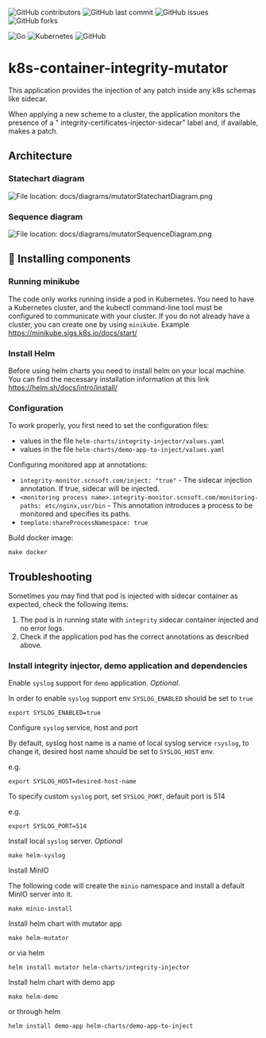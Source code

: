 ![GitHub contributors](https://img.shields.io/github/contributors/ScienceSoft-Inc/k8s-container-integrity-mutator)
![GitHub last commit](https://img.shields.io/github/last-commit/ScienceSoft-Inc/k8s-container-integrity-mutator)
![GitHub issues](https://img.shields.io/github/issues/ScienceSoft-Inc/k8s-container-integrity-mutator)
![GitHub forks](https://img.shields.io/github/forks/ScienceSoft-Inc/k8s-container-integrity-mutator)

![Go](https://img.shields.io/badge/go-%2300ADD8.svg?style=for-the-badge&logo=go&logoColor=white)
![Kubernetes](https://img.shields.io/badge/kubernetes-%23326ce5.svg?style=for-the-badge&logo=kubernetes&logoColor=white)
![GitHub](https://img.shields.io/badge/github-%23121011.svg?style=for-the-badge&logo=github&logoColor=white)

# k8s-container-integrity-mutator

This application provides the injection of any patch inside any k8s schemas like sidecar.

When applying a new scheme to a cluster, the application monitors the presence of a "
integrity-certificates-injector-sidecar" label and, if available, makes a patch.

## Architecture

### Statechart diagram

![File location: docs/diagrams/mutatorStatechartDiagram.png](/docs/diagrams/mutatorStatechartDiagram.png?raw=true "Statechart diagram")

### Sequence diagram

![File location: docs/diagrams/mutatorSequenceDiagram.png](/docs/diagrams/mutatorSequenceDiagram.png?raw=true "Sequence diagram")

## :hammer: Installing components

### Running minikube

The code only works running inside a pod in Kubernetes.
You need to have a Kubernetes cluster, and the kubectl command-line tool must be configured to communicate with your cluster.
If you do not already have a cluster, you can create one by using `minikube`.
Example <https://minikube.sigs.k8s.io/docs/start/>

### Install Helm

Before using helm charts you need to install helm on your local machine.  
You can find the necessary installation information at this link https://helm.sh/docs/intro/install/

### Configuration

To work properly, you first need to set the configuration files:

+ values in the file `helm-charts/integrity-injector/values.yaml`
+ values in the file `helm-charts/demo-app-to-inject/values.yaml`

Configuring monitored app at annotations:
* `integrity-monitor.scnsoft.com/inject: "true"` - The sidecar injection annotation. If true, sidecar will be injected.
* `<monitoring process name>.integrity-monitor.scnsoft.com/monitoring-paths: etc/nginx,usr/bin` - This annotation introduces a process to be monitored and specifies its paths.
* `template:shareProcessNamespace: true`

Build docker image:

```
make docker
```

## Troubleshooting

Sometimes you may find that pod is injected with sidecar container as expected, check the following items:

1) The pod is in running state with `integrity` sidecar container injected and no error logs.
2) Check if the application pod has the correct annotations as described above.

### Install integrity injector, demo application and dependencies 

Enable `syslog` support for `demo` application. *Optional*. 

In order to enable `syslog` support env `SYSLOG_ENABLED` should be set to `true`

```
export SYSLOG_ENABLED=true
```

Configure `syslog` service, host and port

By default, syslog host name is a name of local syslog service `rsyslog`, to change it,
desired host name should be set to `SYSLOG_HOST` env.

e.g.

```
export SYSLOG_HOST=desired-host-name
```

To specify custom `syslog` port, set `SYSLOG_PORT`, default port is 514

e.g.

```
export SYSLOG_PORT=514
```

Install local `syslog` server. *Optional*

```
make helm-syslog
```

Install MinIO

The following code will create the `minio` namespace and install a default MinIO server into it.

```make
make minio-install
```

Install helm chart with mutator app

```
make helm-mutator
```

or via helm

```
helm install mutator helm-charts/integrity-injector
```

Install helm chart with demo app

```
make helm-demo
```

or through helm

```
helm install demo-app helm-charts/demo-app-to-inject
```
